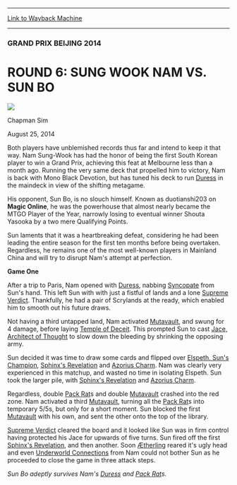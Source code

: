
---
[Link to Wayback Machine](https://web.archive.org/web/20141031214334/http://magic.wizards.com/en/articles/archive/round-6-sung-wook-nam-vs-sun-bo-2014-08-25)

[_metadata_:generator]:- "Drupal 7 (http://drupal.org)"
[_metadata_:node]:- "262536"
[_metadata_:publish_date]:- "2014-08-25"
[_metadata_:source]:- "div-main"
[_metadata_:title]:- "ROUND 6: SUNG WOOK NAM VS. SUN BO"
[_metadata_:wayback_capture_timestamp]:- "2014-10-31 21:43:34"
[_metadata_:wayback_raw_url]:- "https://web.archive.org/web/20141031214334id_/http://magic.wizards.com/en/articles/archive/round-6-sung-wook-nam-vs-sun-bo-2014-08-25"
[_metadata_:wayback_url]:- "http://magic.wizards.com/en/articles/archive/round-6-sung-wook-nam-vs-sun-bo-2014-08-25"
---





### GRAND PRIX BEIJING 2014


ROUND 6: SUNG WOOK NAM VS. SUN BO
=================================



![](https://media.magic.wizards.com/styles/auth_small/public/images/person/chapman_icon_0.jpg)

Chapman Sim




August 25, 2014
 











 Both players have unblemished records thus far and intend to keep it that way. Nam Sung-Wook has had the honor of being the first South Korean player to win a Grand Prix, achieving this feat at Melbourne less than a month ago. Running the very same deck that propelled him to victory, Nam is back with Mono Black Devotion, but has tuned his deck to run [Duress](http://gatherer.wizards.com/Pages/Card/Details.aspx?name=Duress) in the maindeck in view of the shifting metagame.




 His opponent, Sun Bo, is no slouch himself. Known as duotianshi203 on **Magic Online**, he was the powerhouse that almost nearly became the MTGO Player of the Year, narrowly losing to eventual winner Shouta Yasooka by a two mere Qualifying Points.



Sun laments that it was a heartbreaking defeat, considering he had been leading the entire season for the first ten months before being overtaken. Regardless, he remains one of the most well-known players in Mainland China and will try to disrupt Nam's attempt at perfection.



**Game One**




 After a trip to Paris, Nam opened with [Duress](http://gatherer.wizards.com/Pages/Card/Details.aspx?name=Duress), nabbing [Syncopate](http://gatherer.wizards.com/Pages/Card/Details.aspx?name=Syncopate) from Sun's hand. This left Sun with with just a fistful of lands and a lone [Supreme Verdict](http://gatherer.wizards.com/Pages/Card/Details.aspx?name=Supreme+Verdict). Thankfully, he had a pair of Scrylands at the ready, which enabled him to smooth out his future draws.




 Not having a third untapped land, Nam activated [Mutavault](http://gatherer.wizards.com/Pages/Card/Details.aspx?name=Mutavault), and swung for 4 damage, before laying [Temple of Deceit](http://gatherer.wizards.com/Pages/Card/Details.aspx?name=Temple+of+Deceit). This prompted Sun to cast [Jace, Architect of Thought](http://gatherer.wizards.com/Pages/Card/Details.aspx?name=Jace%2C+Architect+of+Thought) to slow down the bleeding by shrinking the opposing army.




 Sun decided it was time to draw some cards and flipped over [Elspeth, Sun's Champion](http://gatherer.wizards.com/Pages/Card/Details.aspx?name=Elspeth%2C+Sun%27s+Champion), [Sphinx's Revelation](http://gatherer.wizards.com/Pages/Card/Details.aspx?name=Sphinx%27s+Revelation) and [Azorius Charm](http://gatherer.wizards.com/Pages/Card/Details.aspx?name=Azorius+Charm). Nam was clearly very experienced in this matchup, and wasted no time in isolating Elspeth. Sun took the larger pile, with [Sphinx's Revelation](http://gatherer.wizards.com/Pages/Card/Details.aspx?name=Sphinx%27s+Revelation) and [Azorius Charm](http://gatherer.wizards.com/Pages/Card/Details.aspx?name=Azorius+Charm).




 Regardless, double [Pack Rat](http://gatherer.wizards.com/Pages/Card/Details.aspx?name=Pack+Rat)s and double [Mutavault](http://gatherer.wizards.com/Pages/Card/Details.aspx?name=Mutavault) crashed into the red zone. Nam activated a third [Mutavault](http://gatherer.wizards.com/Pages/Card/Details.aspx?name=Mutavault), turning all the [Pack Rat](http://gatherer.wizards.com/Pages/Card/Details.aspx?name=Pack+Rat)s into temporary 5/5s, but only for a short moment. Sun blocked the first [Mutavault](http://gatherer.wizards.com/Pages/Card/Details.aspx?name=Mutavault) with his own, and sent the other onto the top of the library.




[Supreme Verdict](http://gatherer.wizards.com/Pages/Card/Details.aspx?name=Supreme+Verdict) cleared the board and it looked like Sun was in firm control having protected his Jace for upwards of five turns. Sun fired off the first [Sphinx's Revelation](http://gatherer.wizards.com/Pages/Card/Details.aspx?name=Sphinx%27s+Revelation), and then another. Soon [Ætherling](http://gatherer.wizards.com/Pages/Card/Details.aspx?name=%C3%86therling) reared it's ugly head and even [Underworld Connections](http://gatherer.wizards.com/Pages/Card/Details.aspx?name=Underworld+Connections) from Nam could not bother Sun as he proceeded to close the game in three attack steps.






*Sun Bo adeptly survives Nam's [Duress](http://gatherer.wizards.com/Pages/Card/Details.aspx?name=Duress) and [Pack Rat](http://gatherer.wizards.com/Pages/Card/Details.aspx?name=Pack+Rat)s.* 

  






 
 




  







